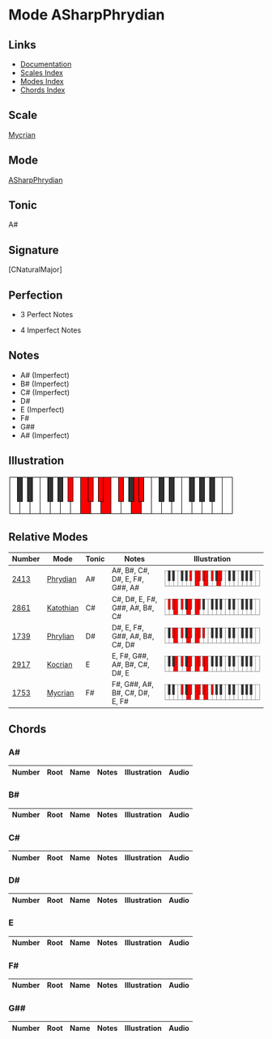# Mode ASharpPhrydian

## Links

- [Documentation](index.md)
- [Scales Index](Scales.md)
- [Modes Index](Modes.md)
- [Chords Index](Chords.md)

## Scale

[Mycrian](ScaleMycrian.md)

## Mode

[ASharpPhrydian](ModeASharpPhrydian.md)

## Tonic

A#

## Signature

[CNaturalMajor]

## Perfection

 - 3 Perfect Notes

 - 4 Imperfect Notes

## Notes

- A# (Imperfect)
- B# (Imperfect)
- C# (Imperfect)
- D#
- E (Imperfect)
- F#
- G##
- A# (Imperfect)

## Illustration

![ASharpPhrydian](ModeASharpPhrydian.png)

## Relative Modes

| Number | Mode | Tonic | Notes | Illustration |
|--------|------|-------|-------|--------------|
| [2413](https://ianring.com/musictheory/scales/2413) | [Phrydian](ModePhrydian.md) | A# | A#, B#, C#, D#, E, F#, G##, A# | ![ASharpPhrydian](ModeASharpPhrydian.png) |
| [2861](https://ianring.com/musictheory/scales/2861) | [Katothian](ModeKatothian.md) | C# | C#, D#, E, F#, G##, A#, B#, C# | ![CSharpKatothian](ModeCSharpKatothian.png) |
| [1739](https://ianring.com/musictheory/scales/1739) | [Phrylian](ModePhrylian.md) | D# | D#, E, F#, G##, A#, B#, C#, D# | ![DSharpPhrylian](ModeDSharpPhrylian.png) |
| [2917](https://ianring.com/musictheory/scales/2917) | [Kocrian](ModeKocrian.md) | E | E, F#, G##, A#, B#, C#, D#, E | ![ENaturalKocrian](ModeENaturalKocrian.png) |
| [1753](https://ianring.com/musictheory/scales/1753) | [Mycrian](ModeMycrian.md) | F# | F#, G##, A#, B#, C#, D#, E, F# | ![FSharpMycrian](ModeFSharpMycrian.png) |

## Chords

### A#

| Number | Root | Name | Notes | Illustration | Audio |
|--------|------|------|-------|--------------|-------|

### B#

| Number | Root | Name | Notes | Illustration | Audio |
|--------|------|------|-------|--------------|-------|

### C#

| Number | Root | Name | Notes | Illustration | Audio |
|--------|------|------|-------|--------------|-------|

### D#

| Number | Root | Name | Notes | Illustration | Audio |
|--------|------|------|-------|--------------|-------|

### E

| Number | Root | Name | Notes | Illustration | Audio |
|--------|------|------|-------|--------------|-------|

### F#

| Number | Root | Name | Notes | Illustration | Audio |
|--------|------|------|-------|--------------|-------|

### G##

| Number | Root | Name | Notes | Illustration | Audio |
|--------|------|------|-------|--------------|-------|

